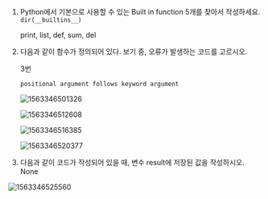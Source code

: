 1. Python에서 기본으로 사용할 수 있는 Built in function 5개를 찾아서 작성하세요.  `dir(__builtins__)`

   print, list, def, sum, del

2. 다음과 같이 함수가 정의되어 있다. 보기 중, 오류가 발생하는 코드를 고르시오.

    3번

   ```
   positional argument follows keyword argument
   ```

   

   ![1563346501326](C:\Users\student\AppData\Roaming\Typora\typora-user-images\1563346501326.png)

   ![1563346512608](C:\Users\student\AppData\Roaming\Typora\typora-user-images\1563346512608.png)

   ![1563346516385](C:\Users\student\AppData\Roaming\Typora\typora-user-images\1563346516385.png)

   ![1563346520377](C:\Users\student\AppData\Roaming\Typora\typora-user-images\1563346520377.png)

3. 다음과 같이 코드가 작성되어 있을 때, 변수 result에 저장된 값을 작성하시오. None

![1563346525560](C:\Users\student\AppData\Roaming\Typora\typora-user-images\1563346525560.png)